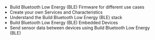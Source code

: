 - Build Bluetooth Low Energy (BLE) Firmware for different use cases
- Create your own Services and Characteristics
- Understand the Build Bluetooth Low Energy (BLE) stack
- Build Bluetooth Low Energy (BLE) Embedded Devices
- Send sensor data between devices using Build Bluetooth Low Energy (BLE)
